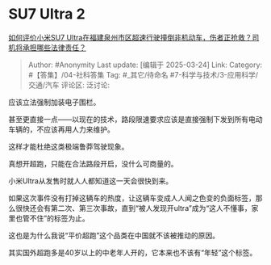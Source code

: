 # SU7 Ultra 2
[如何评价小米SU7 Ultra在福建泉州市区超速行驶撞倒非机动车，伤者正抢救？司机将承担哪些法律责任？](https://www.zhihu.com/question/15672042093/answer/130661680094)

> Author: #Anonymity
> Last update: [编辑于 2025-03-24]
> Link:
> Category: #【答集】/04-社科答集 
> Tag: #_其它/待命名 #7-科学与技术/3-应用科学/交通/汽车 
> 评论区:
> 泛讨论:

应该立法强制加装电子围栏。

甚至更直接一点——以现在的技术，路段限速要求应该是直接强制下发到所有电动车辆的，不应该再用人力来维护。

这样才能杜绝这类极端鲁莽驾驶现象。

真想开超跑，只能在合法路段开启，没什么可商量的。

小米Ultra从发售时就人人都知道这一天会很快到来。

如果这次事件没有打掉这辆车的热度，让这辆车变成人人闻之色变的负面标签，那么很快还会有第二次、第三次事故，直到“被人发现开ultra”成为“这人不懂事，家里也管不住”的标签为止。

这也是为什么我说“平价超跑”这个品类在中国就不该被推动的原因。

其实国外超跑多是40岁以上的中老年人开的，它本来也不该有“年轻”这个标签。
